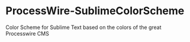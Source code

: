 ProcessWire-SublimeColorScheme
==============================

Color Scheme for Sublime Text based on the colors of the great Processwire CMS
